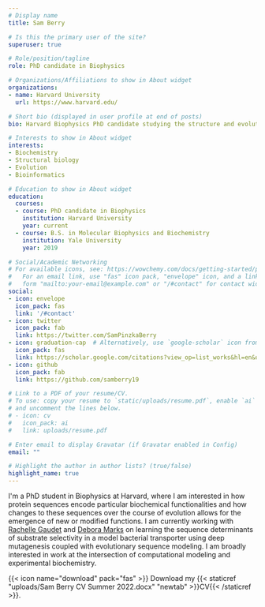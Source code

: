 ```yaml
---
# Display name
title: Sam Berry

# Is this the primary user of the site?
superuser: true

# Role/position/tagline
role: PhD candidate in Biophysics

# Organizations/Affiliations to show in About widget
organizations:
- name: Harvard University
  url: https://www.harvard.edu/

# Short bio (displayed in user profile at end of posts)
bio: Harvard Biophysics PhD candidate studying the structure and evolution of proteins.

# Interests to show in About widget
interests:
- Biochemistry
- Structural biology
- Evolution
- Bioinformatics

# Education to show in About widget
education:
  courses:
  - course: PhD candidate in Biophysics
    institution: Harvard University
    year: current
  - course: B.S. in Molecular Biophysics and Biochemistry
    institution: Yale University
    year: 2019

# Social/Academic Networking
# For available icons, see: https://wowchemy.com/docs/getting-started/page-builder/#icons
#   For an email link, use "fas" icon pack, "envelope" icon, and a link in the
#   form "mailto:your-email@example.com" or "/#contact" for contact widget.
social:
- icon: envelope
  icon_pack: fas
  link: '/#contact'
- icon: twitter
  icon_pack: fab
  link: https://twitter.com/SamPinzkaBerry
- icon: graduation-cap  # Alternatively, use `google-scholar` icon from `ai` icon pack
  icon_pack: fas
  link: https://scholar.google.com/citations?view_op=list_works&hl=en&user=ceLcbd0AAAAJ
- icon: github
  icon_pack: fab
  link: https://github.com/samberry19

# Link to a PDF of your resume/CV.
# To use: copy your resume to `static/uploads/resume.pdf`, enable `ai` icons in `params.toml`, 
# and uncomment the lines below.
# - icon: cv
#   icon_pack: ai
#   link: uploads/resume.pdf

# Enter email to display Gravatar (if Gravatar enabled in Config)
email: ""

# Highlight the author in author lists? (true/false)
highlight_name: true
---
```


I'm a PhD student in Biophysics at Harvard, where I am interested in how protein sequences encode particular biochemical functionalities and how changes to these sequences over the course of evolution allows for the emergence of new or modified functions. I am currently working with [Rachelle Gaudet](https://projects.iq.harvard.edu/gaudetlab/home) and [Debora Marks](https://www.deboramarkslab.com/) on learning the sequence determinants of substrate selectivity in a model bacterial transporter using deep mutagenesis coupled with evolutionary sequence modeling. I am broadly interested in work at the intersection of computational modeling and experimental biochemistry.

{{< icon name="download" pack="fas" >}} Download my {{< staticref "uploads/Sam Berry CV Summer 2022.docx" "newtab" >}}CV{{< /staticref >}}.
